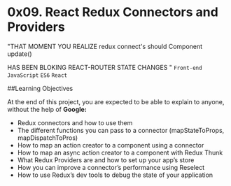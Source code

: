 # 0x09. React Redux Connectors and Providers
"THAT MOMENT YOU REALIZE redux connect's should Component update()

HAS BEEN BLOKING REACT-ROUTER STATE CHANGES "
`Front-end` `JavaScript` `ES6` `React`


##Learning Objectives

At the end of this project, you are expected to be able to explain to anyone, without the help of **Google:**

* Redux connectors and how to use them
* The different functions you can pass to a connector (mapStateToProps, mapDispatchToPros)
* How to map an action creator to a component using a connector
* How to map an async action creator to a component with Redux Thunk
* What Redux Providers are and how to set up your app’s store
* How you can improve a connector’s performance using Reselect
* How to use Redux’s dev tools to debug the state of your application



